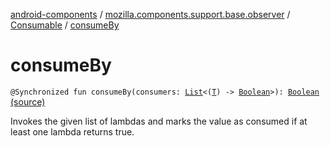 [android-components](../../index.md) / [mozilla.components.support.base.observer](../index.md) / [Consumable](index.md) / [consumeBy](./consume-by.md)

# consumeBy

`@Synchronized fun consumeBy(consumers: `[`List`](https://kotlinlang.org/api/latest/jvm/stdlib/kotlin.collections/-list/index.html)`<(`[`T`](index.md#T)`) -> `[`Boolean`](https://kotlinlang.org/api/latest/jvm/stdlib/kotlin/-boolean/index.html)`>): `[`Boolean`](https://kotlinlang.org/api/latest/jvm/stdlib/kotlin/-boolean/index.html) [(source)](https://github.com/mozilla-mobile/android-components/blob/master/components/support/base/src/main/java/mozilla/components/support/base/observer/Consumable.kt#L31)

Invokes the given list of lambdas and marks the value as consumed if at least one lambda
returns true.

